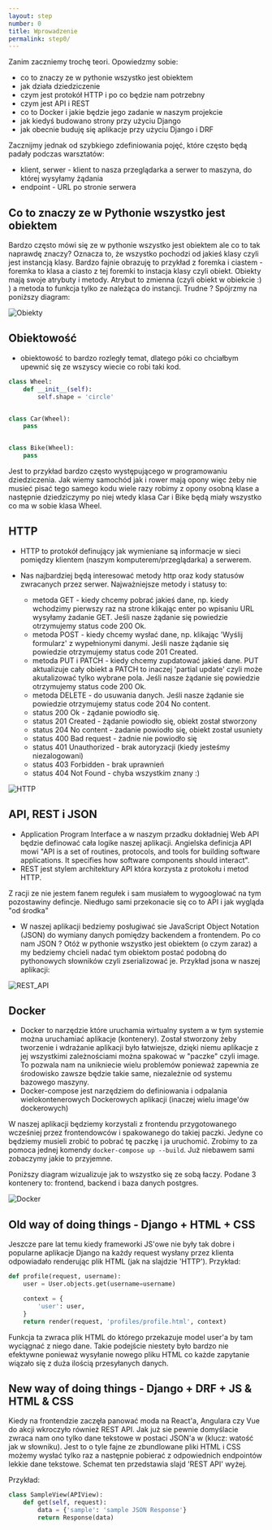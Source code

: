 ```yaml
---
layout: step
number: 0
title: Wprowadzenie
permalink: step0/
---
```


Zanim zaczniemy trochę teori. Opowiedzmy sobie:

- co to znaczy ze w pythonie wszystko jest obiektem
- jak działa dziedziczenie
- czym jest protokół HTTP i po co będzie nam potrzebny
- czym jest API i REST
- co to Docker i jakie będzie jego zadanie w naszym projekcie
- jak kiedyś budowano strony przy użyciu Django
- jak obecnie buduję się aplikacje przy użyciu Django i DRF

Zacznijmy jednak od szybkiego zdefiniowania pojęć, które często będą padały podczas warsztatów:

- klient, serwer - klient to nasza przeglądarka a serwer to maszyna, do której wysyłamy żądania
- endpoint - URL po stronie serwera


## Co to znaczy ze w Pythonie wszystko jest obiektem

Bardzo często mówi się ze w pythonie wszystko jest obiektem ale co to tak naprawdę znaczy? Oznacza to, że wszystko pochodzi od jakieś klasy czyli jest instancją klasy. Bardzo fajnie obrazuję to przykład z foremka i ciastem - foremka to klasa a ciasto z tej foremki to instacja klasy czyli obiekt. Obiekty mają swoje atrybuty i metody. Atrybut to zmienna (czyli obiekt w obiekcie :) ) a metoda to funkcja tylko ze należąca do instancji. Trudne ? Spójrzmy na poniższy diagram:

![Obiekty](../assets/step0-objects.png)



## Obiektowość

- obiektowość to bardzo rozległy temat, dlatego póki co chciałbym upewnić się ze wszyscy wiecie co robi taki kod.

```python
class Wheel:
    def __init__(self):
        self.shape = 'circle'


class Car(Wheel):
    pass


class Bike(Wheel):
    pass
```

Jest to przykład bardzo często występującego w programowaniu dziedziczenia. Jak wiemy samochód jak i rower mają opony więc żeby nie musieć pisać tego samego kodu wiele razy robimy z opony osobną klase a następnie dziedziczymy po niej wtedy klasa Car i Bike będą miały wszystko co ma w sobie klasa Wheel.


## HTTP

- HTTP to protokół definujący jak wymieniane są informacje w sieci pomiędzy klientem (naszym komputerem/przeglądarka) a serwerem.


- Nas najbardziej będą interesować metody http oraz kody statusów zwracanych przez serwer. Najważniejsze metody i statusy to:

    - metoda GET - kiedy chcemy pobrać jakieś dane, np. kiedy wchodzimy pierwszy raz na strone klikając enter po wpisaniu URL wysyłamy żadanie GET. Jeśli nasze żądanie się powiedzie otrzymujemy status code 200 Ok.
    - metoda POST - kiedy chcemy wysłać dane, np. klikając 'Wyślij formularz' z wypełnionymi danymi. Jeśli nasze żądanie się powiedzie otrzymujemy status code 201 Created.
    - metoda PUT i PATCH - kiedy chcemy zupdatować jakieś dane. PUT aktualizuje cały obiekt a PATCH to inaczej 'partial update' czyli może akutalizować tylko wybrane pola. Jeśli nasze żądanie się powiedzie otrzymujemy status code 200 Ok.
    - metoda DELETE - do usuwania danych. Jeśli nasze żądanie sie powiedzie otrzymujemy status code 204 No content.
    - status 200 Ok - żądanie powiodło się. 
    - status 201 Created - żądanie powiodło się, obiekt został stworzony
    - status 204 No content - żadanie powiodło się, obiekt został usuniety
    - status 400 Bad request - żadnie nie powiodło się
    - status 401 Unauthorized - brak autoryzacji (kiedy jesteśmy niezalogowani)
    - status 403 Forbidden - brak uprawnień
    - status 404 Not Found - chyba wszystkim znany :)

![HTTP](../assets/step0-http.png)

## API, REST i JSON

- Application Program Interface a w naszym przadku dokładniej Web API będzie definować cała logike naszej aplikacji. Angielska definicja API mowi "API is a set of routines, protocols, and tools for building software applications. It specifies how software components should interact".
- REST jest stylem architektury API która korzysta z protokołu i metod HTTP.

Z racji ze nie jestem fanem regułek i sam musiałem to wygooglować na tym pozostawiny defincje. Niedługo sami przekonacie się co to API i jak wygląda "od środka"

- W naszej aplikacji bedziemy posługiwać sie JavaScript Object Notation (JSON) do wymiany danych pomiędzy backendem a frontendem. Po co nam JSON ? Otóż w pythonie wszystko jest obiektem (o czym zaraz) a my bedziemy chcieli nadać tym obiektom postać podobną do pythonowych słowników czyli zserializować je. Przykład jsona w naszej aplikacji:

![REST_API](../assets/step0-restapi.png)

## Docker

- Docker to narzędzie które uruchamia wirtualny system a w tym systemie można uruchamiać aplikacje (kontenery). Został stworzony żeby tworzenie i wdrażanie aplikacji było łatwiejsze, dzięki niemu aplikacje z jej wszystkimi zależnościami można spakować w "paczke" czyli image. To pozwala nam na unikniecie wielu problemów ponieważ zapewnia ze środowisko zawsze będzie takie same, niezależnie od systemu bazowego maszyny.
- Docker-compose jest narzędziem do definiowania i odpalania wielokontenerowych Dockerowych aplikacji (inaczej wielu image'ów dockerowych)

W naszej aplikacji będziemy korzystali z frontendu przygotowanego wcześniej przez frontendowców i spakowanego do takiej paczki. Jedyne co będziemy musieli zrobić to pobrać tę paczkę i ja uruchomić. Zrobimy to za pomoca jednej komendy `docker-compose up --build`. Już niebawem sami zobaczymy jakie to przyjemne.


Poniższy diagram wizualizuje jak to wszystko się ze sobą łaczy. Podane 3 kontenery to: frontend, backend i baza danych postgres.

![Docker](../assets/step0-docker.png)


## Old way of doing things - Django + HTML + CSS

Jeszcze pare lat temu kiedy frameworki JS'owe nie były tak dobre i popularne aplikacje Django na każdy request wysłany przez klienta odpowiadało renderując plik HTML (jak na slajdzie 'HTTP'). Przykład:

```python
def profile(request, username):
    user = User.objects.get(username=username)

    context = {
        'user': user,
    }
    return render(request, 'profiles/profile.html', context)
```

Funkcja ta zwraca plik HTML do którego przekazuje model user'a by tam wyciągnać z niego dane. Takie podejście niestety było bardzo nie efektywne ponieważ wysyłanie nowego pliku HTML co każde zapytanie wiązało się z duża ilością przesyłanych danych.

## New way of doing things - Django + DRF + JS & HTML & CSS

Kiedy na frontendzie zaczęła panować moda na React'a, Angulara czy Vue do akcji wkroczyło również REST API. Jak już sie pewnie domyślacie zwraca nam ono tylko dane tekstowe w postaci JSON'a w (klucz: watość jak w słowniku). Jest to o tyle fajne ze zbundlowane pliki HTML i CSS możemy wysłać tylko raz a następnie pobierać z odpowiednich endpointów lekkie dane tekstowe. Schemat ten przedstawia slajd 'REST API' wyżej.

Przykład:

```python
class SampleView(APIView):
    def get(self, request):
        data = {'sample': 'sample JSON Response'}
        return Response(data)
```
